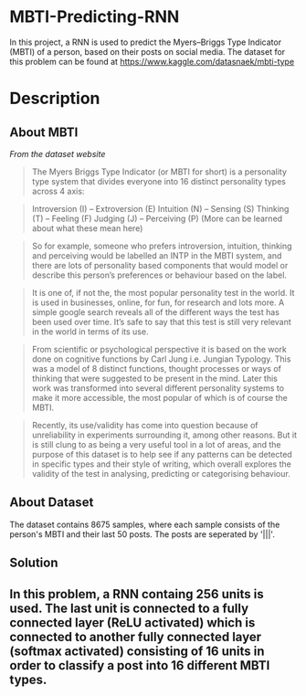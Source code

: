 # MBTI-Predicting-RNN
In this project, a RNN is used to predict the Myers–Briggs Type Indicator (MBTI) of a person, based on their posts on social media.
The dataset for this problem can be found at https://www.kaggle.com/datasnaek/mbti-type

# Description

## About MBTI 

*From the dataset website*

>The Myers Briggs Type Indicator (or MBTI for short) is a personality type system that divides everyone into 16 distinct personality types across 4 axis:

>Introversion (I) – Extroversion (E)
Intuition (N) – Sensing (S)
Thinking (T) – Feeling (F)
Judging (J) – Perceiving (P)
(More can be learned about what these mean here)

>So for example, someone who prefers introversion, intuition, thinking and perceiving would be labelled an INTP in the MBTI system, and there are lots of personality based components that would model or describe this person’s preferences or behaviour based on the label.

>It is one of, if not the, the most popular personality test in the world. It is used in businesses, online, for fun, for research and lots more. A simple google search reveals all of the different ways the test has been used over time. It’s safe to say that this test is still very relevant in the world in terms of its use.

>From scientific or psychological perspective it is based on the work done on cognitive functions by Carl Jung i.e. Jungian Typology. This was a model of 8 distinct functions, thought processes or ways of thinking that were suggested to be present in the mind. Later this work was transformed into several different personality systems to make it more accessible, the most popular of which is of course the MBTI.

>Recently, its use/validity has come into question because of unreliability in experiments surrounding it, among other reasons. But it is still clung to as being a very useful tool in a lot of areas, and the purpose of this dataset is to help see if any patterns can be detected in specific types and their style of writing, which overall explores the validity of the test in analysing, predicting or categorising behaviour.

## About Dataset

The dataset contains 8675 samples, where each sample consists of the person's MBTI and their last 50 posts. The posts are seperated by '|||'.

## Solution

In this problem, a RNN containg 256 units is used. The last unit is connected to a fully connected layer (ReLU activated) which is connected to another fully connected layer (softmax activated) consisting of 16 units in order to classify a post into 16 different MBTI types.
---

 
